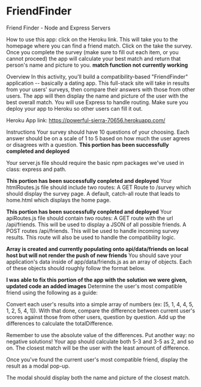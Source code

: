 # FriendFinder
Friend Finder - Node and Express Servers

How to use this app:
click on the Heroku link. This will take you to the homepage where you can find a friend match. Click on the take the survey. Once you complete the survey (make sure to fill out each item, or you cannot proceed) the app will calculate your best match and return that person's name and picture to you. 
**match function not currently working**

Overview
In this activity, you'll build a compatibility-based "FriendFinder" application -- basically a dating app. This full-stack site will take in results from your users' surveys, then compare their answers with those from other users. The app will then display the name and picture of the user with the best overall match.
You will use Express to handle routing. Make sure you deploy your app to Heroku so other users can fill it out.

Heroku App link: https://powerful-sierra-70656.herokuapp.com/


Instructions
Your survey should have 10 questions of your choosing. Each answer should be on a scale of 1 to 5 based on how much the user agrees or disagrees with a question. **This portion has been successfully completed and deployed**


Your server.js file should require the basic npm packages we've used in class: express and path.

**This portion has been successfully conpleted and deployed**
Your htmlRoutes.js file should include two routes:
A GET Route to /survey which should display the survey page.
A default, catch-all route that leads to home.html which displays the home page.


**This portion has been successfully conpleted and deployed**
Your apiRoutes.js file should contain two routes:
A GET route with the url /api/friends. This will be used to display a JSON of all possible friends.
A POST routes /api/friends. This will be used to handle incoming survey results. This route will also be used to handle the compatibility logic.


**Array is created and currently populating onto api/data/friends on local host but will not render the push of new friends**
You should save your application's data inside of app/data/friends.js as an array of objects. Each of these objects should roughly follow the format below.



**I was able to fix this portion of the app with the solution we were given, updated code an added images**
Determine the user's most compatible friend using the following as a guide:

Convert each user's results into a simple array of numbers (ex: [5, 1, 4, 4, 5, 1, 2, 5, 4, 1]).
With that done, compare the difference between current user's scores against those from other users, question by question. Add up the differences to calculate the totalDifference.

Remember to use the absolute value of the differences. Put another way: no negative solutions! Your app should calculate both 5-3 and 3-5 as 2, and so on.
The closest match will be the user with the least amount of difference.

Once you've found the current user's most compatible friend, display the result as a modal pop-up.

The modal should display both the name and picture of the closest match.
